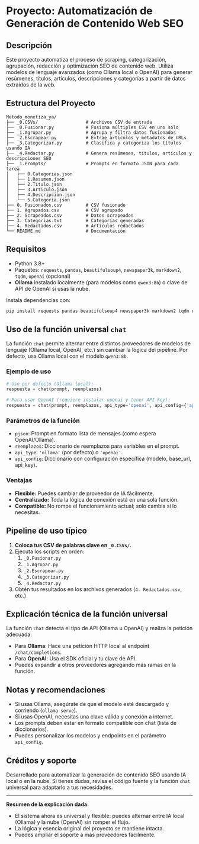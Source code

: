 # Proyecto: Automatización de Generación de Contenido Web SEO

## Descripción
Este proyecto automatiza el proceso de scraping, categorización, agrupación, redacción y optimización SEO de contenido web. Utiliza modelos de lenguaje avanzados (como Ollama local o OpenAI) para generar resúmenes, títulos, artículos, descripciones y categorías a partir de datos extraídos de la web.

## Estructura del Proyecto

```
Metodo_monetiza_ya/
├── _0.CSVs/                  # Archivos CSV de entrada
├── _0.Fusionar.py            # Fusiona múltiples CSV en uno solo
├── _1.Agrupar.py             # Agrupa y filtra datos fusionados
├── _2.Escrapear.py           # Extrae artículos y metadatos de URLs
├── _3.Categorizar.py         # Clasifica y categoriza los títulos usando IA
├── _4.Redactar.py            # Genera resúmenes, títulos, artículos y descripciones SEO
├── _1.Prompts/               # Prompts en formato JSON para cada tarea
│   ├── 0.Categorias.json
│   ├── 1.Resumen.json
│   ├── 2.Titulo.json
│   ├── 3.Articulo.json
│   ├── 4.Descripcion.json
│   └── 5.Categoria.json
├── 0. Fusionados.csv         # CSV fusionado
├── 1. Agrupados.csv          # CSV agrupado
├── 2. Scrapeados.csv         # Datos scrapeados
├── 3. Categorias.txt         # Categorías generadas
├── 4. Redactados.csv         # Artículos redactados
└── README.md                 # Documentación
```

## Requisitos
- Python 3.8+
- Paquetes: `requests`, `pandas`, `beautifulsoup4`, `newspaper3k`, `markdown2`, `tqdm`, `openai` (opcional)
- **Ollama** instalado localmente (para modelos como `qwen3:8b`) o clave de API de OpenAI si usas la nube.

Instala dependencias con:
```bash
pip install requests pandas beautifulsoup4 newspaper3k markdown2 tqdm openai
```

## Uso de la función universal `chat`

La función `chat` permite alternar entre distintos proveedores de modelos de lenguaje (Ollama local, OpenAI, etc.) sin cambiar la lógica del pipeline. Por defecto, usa Ollama local con el modelo `qwen3:8b`.

### Ejemplo de uso
```python
# Uso por defecto (Ollama local):
respuesta = chat(prompt, reemplazos)

# Para usar OpenAI (requiere instalar openai y tener API key):
respuesta = chat(prompt, reemplazos, api_type='openai', api_config={'api_key': 'TU_API_KEY', 'model': 'gpt-3.5-turbo'})
```

### Parámetros de la función
- `pjson`: Prompt en formato lista de mensajes (como espera OpenAI/Ollama).
- `reemplazos`: Diccionario de reemplazos para variables en el prompt.
- `api_type`: `'ollama'` (por defecto) o `'openai'`.
- `api_config`: Diccionario con configuración específica (modelo, base_url, api_key).

### Ventajas
- **Flexible:** Puedes cambiar de proveedor de IA fácilmente.
- **Centralizado:** Toda la lógica de conexión está en una sola función.
- **Compatible:** No rompe el funcionamiento actual; solo cambia si lo necesitas.

## Pipeline de uso típico
1. **Coloca tus CSV de palabras clave en `_0.CSVs/`.**
2. Ejecuta los scripts en orden:
    1. `_0.Fusionar.py`
    2. `_1.Agrupar.py`
    3. `_2.Escrapear.py`
    4. `_3.Categorizar.py`
    5. `_4.Redactar.py`
3. Obtén tus resultados en los archivos generados (`4. Redactados.csv`, etc.)

## Explicación técnica de la función universal
La función `chat` detecta el tipo de API (Ollama u OpenAI) y realiza la petición adecuada:
- Para **Ollama**: Hace una petición HTTP local al endpoint `/chat/completions`.
- Para **OpenAI**: Usa el SDK oficial y tu clave de API.
- Puedes expandir a otros proveedores agregando más ramas en la función.

## Notas y recomendaciones
- Si usas Ollama, asegúrate de que el modelo esté descargado y corriendo (`ollama serve`).
- Si usas OpenAI, necesitas una clave válida y conexión a internet.
- Los prompts deben estar en formato compatible con chat (lista de diccionarios).
- Puedes personalizar los modelos y endpoints en el parámetro `api_config`.

## Créditos y soporte
Desarrollado para automatizar la generación de contenido SEO usando IA local o en la nube. Si tienes dudas, revisa el código fuente y la función `chat` universal para adaptarlo a tus necesidades.

---

**Resumen de la explicación dada:**
- El sistema ahora es universal y flexible: puedes alternar entre IA local (Ollama) y la nube (OpenAI) sin romper el flujo.
- La lógica y esencia original del proyecto se mantiene intacta.
- Puedes ampliar el soporte a más proveedores fácilmente.
